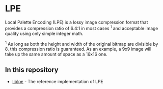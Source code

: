 # LPE
Local Palette Encoding (LPE) is a lossy image compression format that provides a compression ratio of 6.4:1 in most cases <sup>1</sup> and acceptable image quality using only simple integer math.

<sup>1</sup> As long as both the height and width of the original bitmap are divisible by 8, this compression ratio is guaranteed. As an example, a 9x9 image will take up the same amount of space as a 16x16 one.

## In this repository
* [liblpe](#tree/main/liblpe) - The reference implementation of LPE
